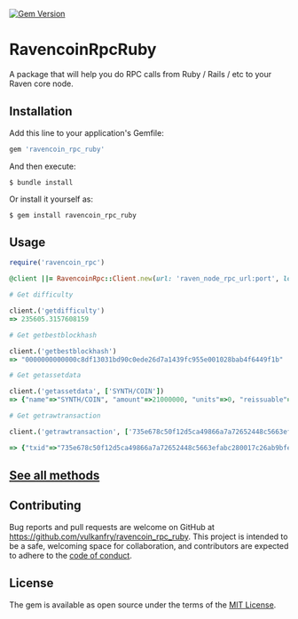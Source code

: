 [![Gem Version](https://badge.fury.io/rb/ravencoin_rpc_ruby@2x.png)](https://badge.fury.io/rb/ravencoin_rpc_ruby)

# RavencoinRpcRuby

A package that will help you do RPC calls from Ruby / Rails / etc to your Raven core node.

## Installation

Add this line to your application's Gemfile:

```ruby
gem 'ravencoin_rpc_ruby'
```

And then execute:

    $ bundle install

Or install it yourself as:

    $ gem install ravencoin_rpc_ruby

## Usage

```ruby
require('ravencoin_rpc')

@client ||= RavencoinRpc::Client.new(url: 'raven_node_rpc_url:port', login: 'login', password: 'password')

# Get difficulty

client.('getdifficulty')
=> 235605.3157608159

# Get getbestblockhash

client.('getbestblockhash')
=> "0000000000000c8df13031bd90c0ede26d7a1439fc955e001028bab4f6449f1b"

# Get getassetdata

client.('getassetdata', ['SYNTH/COIN'])
=> {"name"=>"SYNTH/COIN", "amount"=>21000000, "units"=>0, "reissuable"=>1, "has_ipfs"=>1, "ipfs_hash"=>"QmQNeN1mNWFJXg37Vq48CkVhLsva84uHYBkBdCA7ELEaYv"}

# Get getrawtransaction

client.('getrawtransaction', ['735e678c50f12d5ca49866a7a72652448c5663efabc280017c26ab9bfedff190', true])

=> {"txid"=>"735e678c50f12d5ca49866a7a72652448c5663efabc280017c26ab9bfedff190", "hash"=>"26bde081606193f60ef2ecbdc12c6178e509359f6587bd1d0c73698dd9632feb", "version"=>1, "size"=>186, "vsize"=>159, "locktime"=>0, "vin"=>[{"coinbase"=>"03211626002f666c79706f6f6c2e6f72672f", "sequence"=>4294967295}], "vout"=>[{"value"=>2500.01569097, "n"=>0, "scriptPubKey"=>{"asm"=>"OP_DUP OP_HASH160 cb6d3fedc3b50d5936a36601710c6008ff783fd1 OP_EQUALVERIFY OP_CHECKSIG", "hex"=>"76a914cb6d3fedc3b50d5936a36601710c6008ff783fd188ac", "reqSigs"=>1, "type"=>"pubkeyhash", "addresses"=>["RTpp8G7Y5f9HZ1iGNz1gtbWazwnHvoHCxK"]}, "valueSat"=>250001569097}, {"value"=>0.0, "n"=>1, "scriptPubKey"=>{"asm"=>"OP_RETURN aa21a9ede7b473ed902c0f0dbf40ad15b44415efd01b33031c9aa3ad22a7270300a5b614", "hex"=>"6a24aa21a9ede7b473ed902c0f0dbf40ad15b44415efd01b33031c9aa3ad22a7270300a5b614", "type"=>"nulldata"}, "valueSat"=>0}], "hex"=>"010000000001010000000000000000000000000000000000000000000000000000000000000000ffffffff1203211626002f666c79706f6f6c2e6f72672fffffffff02493541353a0000001976a914cb6d3fedc3b50d5936a36601710c6008ff783fd188ac0000000000000000266a24aa21a9ede7b473ed902c0f0dbf40ad15b44415efd01b33031c9aa3ad22a7270300a5b6140120000000000000000000000000000000000000000000000000000000000000000000000000", "blockhash"=>"00000000000041dbecb93a3a577816dce9321053f75429a9497d5003677af7eb", "height"=>2496033, "confirmations"=>2, "time"=>1665821398, "blocktime"=>1665821398}
```

## [See all methods](ravencoin_methods.md)



## Contributing

Bug reports and pull requests are welcome on GitHub at https://github.com/vulkanfry/ravencoin_rpc_ruby. This project is intended to be a safe, welcoming space for collaboration, and contributors are expected to adhere to the [code of conduct](https://github.com/vulkanfry/ravencoin_rpc_ruby/blob/master/CODE_OF_CONDUCT.md).


## License

The gem is available as open source under the terms of the [MIT License](https://opensource.org/licenses/MIT).

